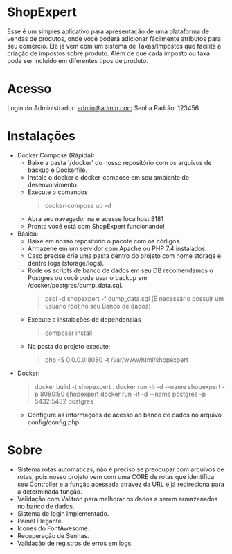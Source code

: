 # ShopExpert

Esse é um simples aplicativo para apresentação de uma plataforma de vendas de produtos, onde você poderá adicionar fácilmente atributos para seu comercio.
Ele já vem com um sistema de Taxas/Impostos que facilita a criação de impostos sobre produto. Além de que cada imposto ou taxa pode ser incluido em diferentes tipos de produto.

# Acesso

Login do Administrador: admin@admin.com
Senha Padrão: 123456

# Instalações

- Docker Compose (Rápida):
    - Baixe a pasta '/docker' do nosso repositório com os arquivos de backup e Dockerfile.
    - Instale o docker e docker-compose em seu ambiente de desenvolvimento.
    - Execute o comandos 
        > docker-compose up -d
    - Abra seu navegador na e acesse localhost:8181
    - Pronto você está com ShopExpert funcionando!
- Básica:
    - Baixe em nosso repositório o pacote com os códigos.
    - Armazene em um servidor com Apache ou PHP 7.4 instalados.
    - Caso precise crie uma pasta dentro do projeto com nome storage e dentro logs (storage/logs).
    - Rode os scripts de banco de dados em seu DB recomendamos o Postgres ou você pode usar o backup em /docker/postgres/dump_data.sql.
        > psql -d shopexpert -f dump_data.sql (É necessário possuir um usuário root no seu Banco de dados)
    - Execute a instalações de dependencias 
        > composer install
    - Na pasta do projeto execute:
        > php -S 0.0.0.0:8080 -t /var/www/html/shopexpert 
- Docker:
    > docker build -t shopexpert .
    > docker run -it -d --name shopexpert -p 8080:80 shopexpert
    > docker run -it -d --name postgres -p 5432:5432 postgres
    - Configure as informações de acesso ao banco de dados no arquivo config/config.php

# Sobre

- Sistema rotas automaticas, não é preciso se preocupar com arquivos de rotas, pois nosso projeto vem com uma CORE de rotas que identifica seu Controller e a função acessada atravez da URL e já redireciona para a determinada função.
- Validação com Valitron para melhorar os dados a serem armazenados no banco de dados.
- Sistema de login implementado.
- Painel Elegante.
- Icones do FontAwesome.
- Recuperação de Senhas.
- Validação de registros de erros em logs.
